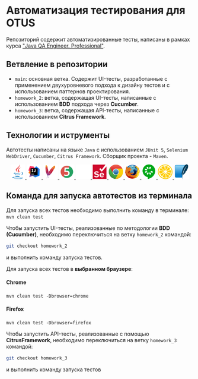 # Автоматизация тестирования для OTUS

Репозиторий содержит автоматизированные тесты, написаны в рамках курса ["Java QA Engineer. Professional"](https://otus.ru/lessons/java-qa-pro/).

## Ветвление в репозитории

- `main`: основная ветка. Содержит UI-тесты, разработанные с применением двухуровневого подхода к дизайну тестов и с
  использованием паттернов проектирования.
- `homework_2`: ветка, содержащая UI-тесты, написанные с использованием **BDD** подхода через **Cucumber**.
- `homework_3`: ветка, содержащая API-тесты, написанные с использованием **Citrus Framework**.

## Технологии и иструменты

Автотесты написаны на языке `Java` с использованием `JUnit 5`, `Selenium WebDriver`, `Cucumber`, `Citrus Framework`. Сборщик
проекта - `Maven`.
<p align="center">
    <a href="https://www.java.com/">
      <img width="8%" title="Java" src="src/main/resources/media/java-original.svg" alt="java">
    </a>
    <a href="https://www.jetbrains.com/">
      <img width="8%" title="IntelliJ IDEA" src="src/main/resources/media/Idea.svg" alt="IntelliJ IDEA">
    </a>
    <a href="https://maven.apache.org/">
      <img width="8%" title="Maven" src="src/main/resources/media/ApacheMaven.svg" alt="Maven">
    </a>
    <a href="https://junit.org/junit5/">
      <img width="8%" title="JUnit5" src="src/main/resources/media/Junit5.svg" alt="JUnit5">
    </a>
    <a href="https://github.com/">
      <img width="8%" title="GitHub" src="src/main/resources/media/github-mark-white.svg" alt="GitHub">
    </a>
    <a href="https://www.selenium.dev">
      <img width="8%" title="Selenium WebDriver" src="src/main/resources/media/Selenium.svg" alt="Selenium WebDriver">
    </a>
    <a href="https://www.google.com/intl/en/chrome/">
      <img width="8%" title="Chrome" src="src/main/resources/media/Chrome.svg" alt="Chrome">
    </a>
    <a href="https://www.mozilla.org/en-US/firefox/new/">
      <img width="8%" title="Firefox" src="src/main/resources/media/Firefox.svg" alt="Firefox">
    </a>
    <a href="https://cucumber.io/">
      <img width="8%" title="Cucumber" src="src/main/resources/media/Cucumber.svg" alt="Cucumber">
    </a>
    <a href="https://citrusframework.org/">
      <img width="8%" title="Citrus Framework" src="src/main/resources/media/citrusframework.png" alt="Citrus Framework">
    </a>
    <a href="">
      <img width="8%" title="Sqlite" src="src/main/resources/media/SQLite.svg" alt="Sqlite">
    </a>
</p>

## Команда для запуска автотестов из терминала
Для запуска всех тестов необходимо выполнить команду в терминале:  
`mvn clean test`

Чтобы запустить UI-тесты, реализованные по методологии **BDD (Cucumber)**, необходимо переключиться на ветку `homework_2`
командой:
```bash
git checkout homework_2
```
и выполнить команду запуска тестов.

Для запуска всех тестов в **выбранном браузере**:
#### Chrome
`mvn clean test -Dbrowser=chrome`

#### Firefox
`mvn clean test -Dbrowser=firefox`

Чтобы запустить API-тесты, реализованные с помощью  **CitrusFramework**, необходимо переключиться на ветку `homework_3`
командой:
```bash
git checkout homework_3
```
и выполнить команду запуска тестов





